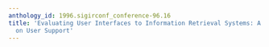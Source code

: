 ```yaml
---
anthology_id: 1996.sigirconf_conference-96.16
title: 'Evaluating User Interfaces to Information Retrieval Systems: A Case Study
  on User Support'
---
```

